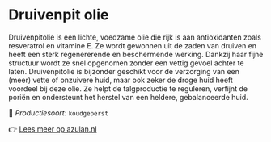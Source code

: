 # Druivenpit olie

Druivenpitolie is een lichte, voedzame olie die rijk is aan antioxidanten zoals resveratrol en vitamine E. Ze wordt gewonnen uit de zaden van druiven en heeft een sterk regenererende en beschermende werking. Dankzij haar fijne structuur wordt ze snel opgenomen zonder een vettig gevoel achter te laten. Druivenpitolie is bijzonder geschikt voor de verzorging van een (meer) vette of onzuivere huid, maar ook zeker de droge huid heeft voordeel bij deze olie. Ze helpt de talgproductie te reguleren, verfijnt de poriën en ondersteunt het herstel van een heldere, gebalanceerde huid.

🔧 *Productiesoort:* `koudgeperst`

👉 [Lees meer op azulan.nl](https://azulan.nl/atlas/druivenpit-olie)